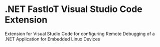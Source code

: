# .NET FastIoT Visual Studio Code Extension

Extension for Visual Studio Code for configuring Remote Debugging of a .NET Application for Embedded Linux Devices
